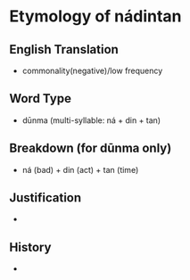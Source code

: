 # Etymology of nádintan

## English Translation
- commonality(negative)/low frequency

## Word Type
- dūnma (multi-syllable: ná + din + tan)

## Breakdown (for dūnma only)
- ná (bad) + din (act) + tan (time)

## Justification
- 

## History
- 
